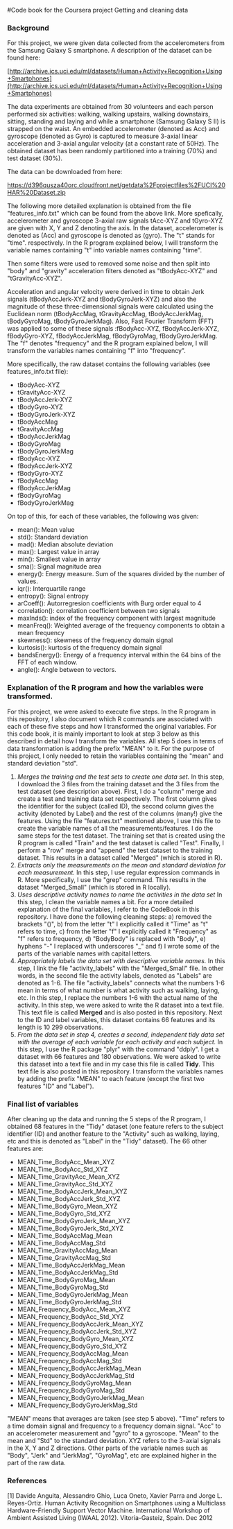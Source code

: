 #Code book for the Coursera project Getting and cleaning data

### Background

For this project, we were given data collected from the accelerometers from the Samsung Galaxy S smartphone. A description of the dataset can be found here:

[http://archive.ics.uci.edu/ml/datasets/Human+Activity+Recognition+Using+Smartphones](http://archive.ics.uci.edu/ml/datasets/Human+Activity+Recognition+Using+Smartphones) 

The data experiments are obtained from 30 volunteers and each person performed six activities: walking, walking upstairs, walking downstairs, sitting, standing and laying and while a smartphone (Samsung Galaxy S II) is strapped on the waist. An embedded accelerometer (denoted as Acc) and gyroscope (denoted as Gyro) is captured to measure 3-axial linear acceleration and 3-axial angular velocity (at a constant rate of 50Hz). The obtained dataset has been randomly partitioned into a training (70%) and test dataset (30%). 

The data can be downloaded from here:

[https://d396qusza40orc.cloudfront.net/getdata%2Fprojectfiles%2FUCI%20HAR%20Dataset.zip ](https://d396qusza40orc.cloudfront.net/getdata%2Fprojectfiles%2FUCI%20HAR%20Dataset.zip )

The following more detailed explanation is obtained from the file "features_info.txt" which can be found from the above link. More spefically, accelerometer and gyroscope 3-axial raw signals tAcc-XYZ and tGyro-XYZ are given with X, Y and Z denoting the axis. In the dataset, accelerometer is denoted as (Acc) and gyroscope is denoted as (gyro). The "t" stands for "time". respectively. In the R program explained below, I will transform the variable names containing "t" into variable names containing "time". 

Then some filters were used to removed some noise and then split into "body" and "gravity" acceleration filters denoted as "tBodyAcc-XYZ" and "tGravityAcc-XYZ".

Acceleration and angular velocity were derived in time to obtain Jerk signals (tBodyAccJerk-XYZ and tBodyGyroJerk-XYZ) and also the magnitude of these three-dimensional signals were calculated using the Euclidean norm (tBodyAccMag, tGravityAccMag, tBodyAccJerkMag, tBodyGyroMag, tBodyGyroJerkMag). Also, Fast Fourier Transform (FFT) was applied to some of these signals :fBodyAcc-XYZ, fBodyAccJerk-XYZ, fBodyGyro-XYZ, fBodyAccJerkMag, fBodyGyroMag, fBodyGyroJerkMag. The "f" denotes "frequency" and the R program explained below, I will transform the variables names containing "f" into "frequency". 

More specifically, the raw dataset contains the following variables (see features_info.txt file):

- tBodyAcc-XYZ
- tGravityAcc-XYZ
- tBodyAccJerk-XYZ
- tBodyGyro-XYZ
- tBodyGyroJerk-XYZ
- tBodyAccMag
- tGravityAccMag
- tBodyAccJerkMag
- tBodyGyroMag
- tBodyGyroJerkMag
- fBodyAcc-XYZ
- fBodyAccJerk-XYZ
- fBodyGyro-XYZ
- fBodyAccMag
- fBodyAccJerkMag
- fBodyGyroMag
- fBodyGyroJerkMag

On top of this, for each of these variables, the following was given:

- mean(): Mean value
- std(): Standard deviation
- mad(): Median absolute deviation 
- max(): Largest value in array
- min(): Smallest value in array
- sma(): Signal magnitude area
- energy(): Energy measure. Sum of the squares divided by the number of values. 
- iqr(): Interquartile range 
- entropy(): Signal entropy
- arCoeff(): Autorregresion coefficients with Burg order equal to 4
- correlation(): correlation coefficient between two signals
- maxInds(): index of the frequency component with largest magnitude
- meanFreq(): Weighted average of the frequency components to obtain a mean frequency
- skewness(): skewness of the frequency domain signal 
- kurtosis(): kurtosis of the frequency domain signal 
- bandsEnergy(): Energy of a frequency interval within the 64 bins of the FFT of each window.
- angle(): Angle between to vectors. 

### Explanation of the R program and how the variables were transformed. 
For this project, we were asked to execute five steps. In the R program in this repository, I also document which R commands are associated with each of these five steps and how I transformed the original variables. For this code book, it is mainly important to look at step 3 below as this described in detail how I transform the variables. All step 5 does in terms of data transformation is adding the prefix "MEAN" to it. For the purpose of this project, I only needed to retain the variables containing the "mean" and standard deviation "std".

1. *Merges the training and the test sets to create one data set.* In this step, I download the 3 files from the training dataset and the 3 files from the test dataset (see description above). First, I do a "column" merge and create a test and training data set respectively. The first column gives the identifier for the subject (called ID), the second column gives the activity (denoted by Label) and the rest of the columns (many!) give the features. Using the file "features.txt" mentioned above, I use this file to create the variable names of all the measurements/features. I do the same steps for the test dataset. The training set that is created using the R program is called "Train" and the test dataset is called "Test". Finally, I perform a "row" merge and "append" the test dataset to the training dataset. This results in a dataset called "Merged" (which is stored in R).
2. *Extracts only the measurements on the mean and standard deviation for each measurement.* In this step, I use regular expression commands in R. More specifically, I use the "grep" command. This results in the dataset "Merged_Small" (which is stored in R locally).
3. *Uses descriptive activity names to name the activities in the data set* In this step, I clean the variable names a bit. For a more detailed explanation of the final variables, I refer to the CodeBook in this repository. I have done the following cleaning steps: a) removed the brackets "()", b) from the letter "t" I explicitly called it "Time" as "t" refers to time, c) from the letter "f" I explicitly called it "Frequency" as "f" refers to frequency, d) "BodyBody" is replaced with "Body", e) hyphens "-" I replaced with underscores "_" and f) I wrote some of the parts of the variable names with capital letters. 
4. *Appropriately labels the data set with descriptive variable names.* In this step, I link the file "activity_labels" with the "Merged_Small" file. In other words, in the second file the activity labels, denoted as "Labels" are denoted as 1-6. The file "activity_labels" connects what the numbers 1-6 mean in terms of what number is what activity such as walking, laying, etc. In this step, I replace the numbers 1-6 with the actual name of the activity. In this step, we were asked to write the R dataset into a text file. This text file is called **Merged** and is also posted in this repository. Next to the ID and label variables, this dataset contains 66 features and its length is 10 299 observations. 
5. *From the data set in step 4, creates a second, independent tidy data 
set with the average of each variable for each activity and each subject.* In this step, I use the R package "plyr" with the command "ddply". I get a dataset with 66 features and 180 observations. We were asked to write this dataset into a text file and in my case this file is called **Tidy**. This text file is also posted in this repository. I transform the variables names by adding the prefix "MEAN" to each feature (except the first two features "ID" and "Label"). 

### Final list of variables
After cleaning up the data and running the 5 steps of the R program, I obtained 68 features in the "Tidy" dataset (one feature refers to the subject identifier (ID) and another feature to the "Activity" such as walking, laying, etc and this is denoted as "Label" in the "Tidy" dataset). The 66 other features are:

- MEAN\_Time\_BodyAcc\_Mean\_XYZ           
- MEAN\_Time\_BodyAcc\_Std\_XYZ                      
- MEAN\_Time\_GravityAcc\_Mean\_XYZ               
- MEAN\_Time\_GravityAcc\_Std\_XYZ               
- MEAN\_Time\_BodyAccJerk\_Mean\_XYZ              
- MEAN\_Time\_BodyAccJerk\_Std\_XYZ        
- MEAN\_Time\_BodyGyro\_Mean\_XYZ          
- MEAN\_Time\_BodyGyro\_Std\_XYZ          
- MEAN\_Time\_BodyGyroJerk\_Mean\_XYZ             
- MEAN\_Time\_BodyGyroJerk\_Std\_XYZ             
- MEAN\_Time\_BodyAccMag\_Mean           
- MEAN\_Time\_BodyAccMag\_Std           
- MEAN\_Time\_GravityAccMag\_Mean        
- MEAN\_Time\_GravityAccMag\_Std        
- MEAN\_Time\_BodyAccJerkMag\_Mean       
- MEAN\_Time\_BodyAccJerkMag\_Std       
- MEAN\_Time\_BodyGyroMag\_Mean          
- MEAN\_Time\_BodyGyroMag\_Std         
- MEAN\_Time\_BodyGyroJerkMag\_Mean      
- MEAN\_Time\_BodyGyroJerkMag\_Std      
- MEAN\_Frequency\_BodyAcc\_Mean\_XYZ      
- MEAN\_Frequency\_BodyAcc\_Std\_XYZ              
- MEAN\_Frequency\_BodyAccJerk\_Mean\_XYZ 
- MEAN\_Frequency\_BodyAccJerk\_Std\_XYZ   
- MEAN\_Frequency\_BodyGyro\_Mean\_XYZ     
- MEAN\_Frequency\_BodyGyro\_Std\_XYZ           
- MEAN\_Frequency\_BodyAccMag\_Mean      
- MEAN\_Frequency\_BodyAccMag\_Std      
- MEAN\_Frequency\_BodyAccJerkMag\_Mean
- MEAN\_Frequency\_BodyAccJerkMag\_Std  
- MEAN\_Frequency\_BodyGyroMag\_Mean     
- MEAN\_Frequency\_BodyGyroMag\_Std     
- MEAN\_Frequency\_BodyGyroJerkMag\_Mean 
- MEAN\_Frequency\_BodyGyroJerkMag\_Std

"MEAN" means that averages are taken (see step 5 above). "Time" refers to a time domain signal and frequency to a frequency domain signal. "Acc" to an accelerometer measurement and "gyro" to a gyroscope. "Mean" to the mean and "Std" to the standard deviation. XYZ refers to the 3-axial signals in the X, Y and Z directions. Other parts of the variable names such as "Body", "Jerk" and "JerkMag", "GyroMag", etc are explained higher in the part of the raw data.
 
### References

[1] Davide Anguita, Alessandro Ghio, Luca Oneto, Xavier Parra and Jorge L. Reyes-Ortiz. Human Activity Recognition on Smartphones using a Multiclass Hardware-Friendly Support Vector Machine. International Workshop of Ambient Assisted Living (IWAAL 2012). Vitoria-Gasteiz, Spain. Dec 2012
 

